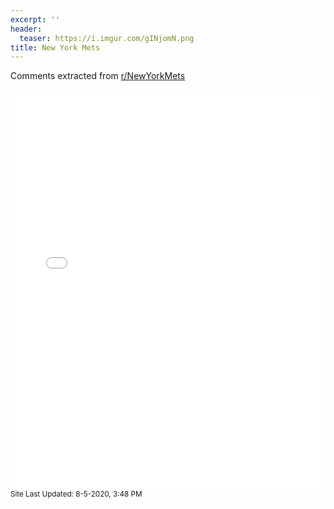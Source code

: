 ```yaml
---
excerpt: ''
header:
  teaser: https://i.imgur.com/gINjomN.png
title: New York Mets
---
```


Comments extracted from [r/NewYorkMets](https://reddit.com/r/NewYorkMets)
<iframe id="igraph" scrolling="no" style="border:none;" seamless="seamless" src="/plots/MLB/NYM.html" height="640" width="100%"></iframe>
<small>Site Last Updated: 8-5-2020, 3:48 PM</small>
